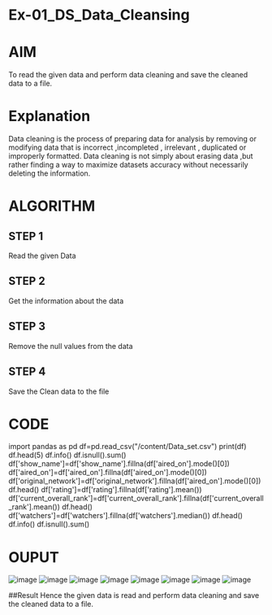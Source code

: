 # Ex-01_DS_Data_Cleansing
# AIM
To read the given data and perform data cleaning and save the cleaned data to a file.

# Explanation
Data cleaning is the process of preparing data for analysis by removing or modifying data that is incorrect ,incompleted , irrelevant , duplicated or improperly formatted. Data cleaning is not simply about erasing data ,but rather finding a way to maximize datasets accuracy without necessarily deleting the information.

# ALGORITHM
## STEP 1
Read the given Data

## STEP 2
Get the information about the data

## STEP 3
Remove the null values from the data

## STEP 4
Save the Clean data to the file

# CODE
import pandas as pd
df=pd.read_csv("/content/Data_set.csv")
print(df)
df.head(5)
df.info()
df.isnull().sum()
df['show_name']=df['show_name'].fillna(df['aired_on'].mode()[0])
df['aired_on']=df['aired_on'].fillna(df['aired_on'].mode()[0])
df['original_network']=df['original_network'].fillna(df['aired_on'].mode()[0])
df.head()
df['rating']=df['rating'].fillna(df['rating'].mean())
df['current_overall_rank']=df['current_overall_rank'].fillna(df['current_overall_rank'].mean())
df.head()
df['watchers']=df['watchers'].fillna(df['watchers'].median())
df.head()
df.info()
df.isnull().sum()

# OUPUT
![image](https://user-images.githubusercontent.com/121303741/228143951-f0c42ff6-3b43-4636-971a-47dad9865c9f.png)
![image](https://user-images.githubusercontent.com/121303741/228144282-84e2d116-0804-4233-8328-6bb1d3e66d74.png)
![image](https://user-images.githubusercontent.com/121303741/228144260-cc386d8b-142a-4204-8e84-d910731fd16a.png)
![image](https://user-images.githubusercontent.com/121303741/228144321-622f11f3-a007-4281-86ea-cb227e14e16d.png)
![image](https://user-images.githubusercontent.com/121303741/228144354-24586f56-cb7c-49b0-a3d7-510a76027810.png)
![image](https://user-images.githubusercontent.com/121303741/228144388-05cefdb3-2180-4ed9-a812-aa941440c308.png)
![image](https://user-images.githubusercontent.com/121303741/228144404-2a349635-b386-4740-b661-fbec853b7f8f.png)
![image](https://user-images.githubusercontent.com/121303741/228144435-ec9cd634-8112-452f-a345-670bddf5efe6.png)

##Result
Hence the given data is read and perform data cleaning and save the cleaned data to a file.





